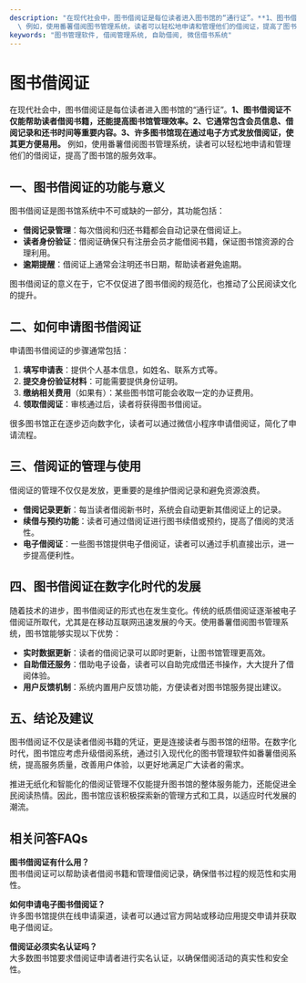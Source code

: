 ```yaml
---
description: "在现代社会中，图书借阅证是每位读者进入图书馆的“通行证”。**1、图书借阅证不仅能帮助读者借阅书籍，还能提高图书馆管理效率。2、它通常包含会员信息、借阅记录和还书时间等重要内容。3、许多图书馆现在通过电子方式发放借阅证，使其更方便易用。**\
  \ 例如，使用番薯借阅图书管理系统，读者可以轻松地申请和管理他们的借阅证，提高了图书馆的服务效率。"
keywords: "图书管理软件, 借阅管理系统, 自助借阅, 微信借书系统"
---
```

# 图书借阅证

在现代社会中，图书借阅证是每位读者进入图书馆的“通行证”。**1、图书借阅证不仅能帮助读者借阅书籍，还能提高图书馆管理效率。2、它通常包含会员信息、借阅记录和还书时间等重要内容。3、许多图书馆现在通过电子方式发放借阅证，使其更方便易用。** 例如，使用番薯借阅图书管理系统，读者可以轻松地申请和管理他们的借阅证，提高了图书馆的服务效率。

## 一、图书借阅证的功能与意义

图书借阅证是图书馆系统中不可或缺的一部分，其功能包括：

- **借阅记录管理**：每次借阅和归还书籍都会自动记录在借阅证上。
- **读者身份验证**：借阅证确保只有注册会员才能借阅书籍，保证图书馆资源的合理利用。
- **逾期提醒**：借阅证上通常会注明还书日期，帮助读者避免逾期。

图书借阅证的意义在于，它不仅促进了图书借阅的规范化，也推动了公民阅读文化的提升。

## 二、如何申请图书借阅证

申请图书借阅证的步骤通常包括：

1. **填写申请表**：提供个人基本信息，如姓名、联系方式等。
2. **提交身份验证材料**：可能需要提供身份证明。
3. **缴纳相关费用**（如果有）：某些图书馆可能会收取一定的办证费用。
4. **领取借阅证**：审核通过后，读者将获得图书借阅证。

很多图书馆正在逐步迈向数字化，读者可以通过微信小程序申请借阅证，简化了申请流程。

## 三、借阅证的管理与使用

借阅证的管理不仅仅是发放，更重要的是维护借阅记录和避免资源浪费。

- **借阅记录更新**：每当读者借阅新书时，系统会自动更新其借阅证上的记录。
- **续借与预约功能**：读者可通过借阅证进行图书续借或预约，提高了借阅的灵活性。
- **电子借阅证**：一些图书馆提供电子借阅证，读者可以通过手机直接出示，进一步提高便利性。

## 四、图书借阅证在数字化时代的发展

随着技术的进步，图书借阅证的形式也在发生变化。传统的纸质借阅证逐渐被电子借阅证所取代，尤其是在移动互联网迅速发展的今天。使用番薯借阅图书管理系统，图书馆能够实现以下优势：

- **实时数据更新**：读者的借阅记录可以即时更新，让图书馆管理更高效。
- **自助借还服务**：借助电子设备，读者可以自助完成借还书操作，大大提升了借阅体验。
- **用户反馈机制**：系统内置用户反馈功能，方便读者对图书馆服务提出建议。

## 五、结论及建议

图书借阅证不仅是读者借阅书籍的凭证，更是连接读者与图书馆的纽带。在数字化时代，图书馆应考虑升级借阅系统，通过引入现代化的图书管理软件如番薯借阅系统，提高服务质量，改善用户体验，以更好地满足广大读者的需求。

推进无纸化和智能化的借阅证管理不仅能提升图书馆的整体服务能力，还能促进全民阅读热情。因此，图书馆应该积极探索新的管理方式和工具，以适应时代发展的潮流。

## 相关问答FAQs

**图书借阅证有什么用？**  
图书借阅证可以帮助读者借阅书籍和管理借阅记录，确保借书过程的规范性和实用性。

**如何申请电子图书借阅证？**  
许多图书馆提供在线申请渠道，读者可以通过官方网站或移动应用提交申请并获取电子借阅证。

**借阅证必须实名认证吗？**  
大多数图书馆要求借阅证申请者进行实名认证，以确保借阅活动的真实性和安全性。
